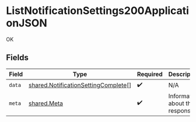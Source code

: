 # ListNotificationSettings200ApplicationJSON

OK


## Fields

| Field                                                                                      | Type                                                                                       | Required                                                                                   | Description                                                                                |
| ------------------------------------------------------------------------------------------ | ------------------------------------------------------------------------------------------ | ------------------------------------------------------------------------------------------ | ------------------------------------------------------------------------------------------ |
| `data`                                                                                     | [shared.NotificationSettingComplete](../../models/shared/notificationsettingcomplete.md)[] | :heavy_check_mark:                                                                         | N/A                                                                                        |
| `meta`                                                                                     | [shared.Meta](../../models/shared/meta.md)                                                 | :heavy_check_mark:                                                                         | Information about this response.                                                           |